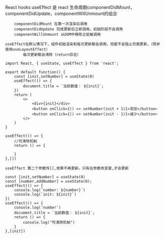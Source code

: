 React hooks
    useEffect 是 react 生命周期componentDidMount，componentDidUpdate，componentWillUnmount的组合
        
        componentDidMount 在第一次渲染后调用
        componentDidUpdate 完成更新后立即调用，初始阶段不会调用
        componentWillUnmount 从DOM中移除之前被调用
    
    useEffect在默认情况下，组件初始渲染和每次更新都会调用，但是不会阻止页面更新，（除非使用useLayoutEffect）
            每次更新都会清除（return存在）

    import React, { useState, useEffect } from 'react';
    
    export default function() {
        const [init,setNumber] = useState(0)
        useEffect(() => {
            document.title = `当前数值： ${init}`;
        })
        return (
            <>
                <div>{init}</div>
                <button onClick={() => setNumber(init + 1)}>添加</button>
                <button onClick={() => setNumber(init - 1)}>减少</button>
            </>
        )
    }

    useEffect(() => {
        //可清除机制
        return () => {

        }
    },[])

    useEffect 第二个参数传[],效果不再更新。只有在参数改变是,才会更新

    const [init,setNumber] = useState(0)
    const [number,addNumber] = useState(0);
    useEffect(() => {
        console.log(`number: ${number}`)
        console.log(`init: ${init}`)
    })
    useEffect(() => {
        console.log('number')
        document.title = `当前数值： ${init}`;
        return () => {
            console.log("可清除机制")
        }
    },[init])